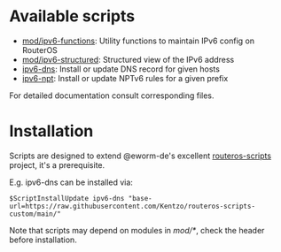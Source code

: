 Available scripts
=================

* [mod/ipv6-functions](mod/ipv6-functions): Utility functions to maintain IPv6 config on RouterOS
* [mod/ipv6-structured](mod/ipv6-structured): Structured view of the IPv6 address
* [ipv6-dns](ipv6-dns): Install or update DNS record for given hosts
* [ipv6-npt](ipv6-npt): Install or update NPTv6 rules for a given prefix

For detailed documentation consult corresponding files.

Installation
============

Scripts are designed to extend @eworm-de's excellent [routeros-scripts](https://github.com/eworm-de/routeros-scripts) project, it's a prerequisite.

E.g. ipv6-dns can be installed via:

    $ScriptInstallUpdate ipv6-dns "base-url=https://raw.githubusercontent.com/Kentzo/routeros-scripts-custom/main/"

Note that scripts may depend on modules in *mod/\**, check the header before installation.
